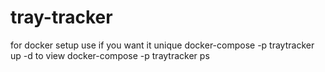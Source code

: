 # tray-tracker

for docker setup use if you want it unique
docker-compose -p traytracker up -d
to view
docker-compose -p traytracker ps
